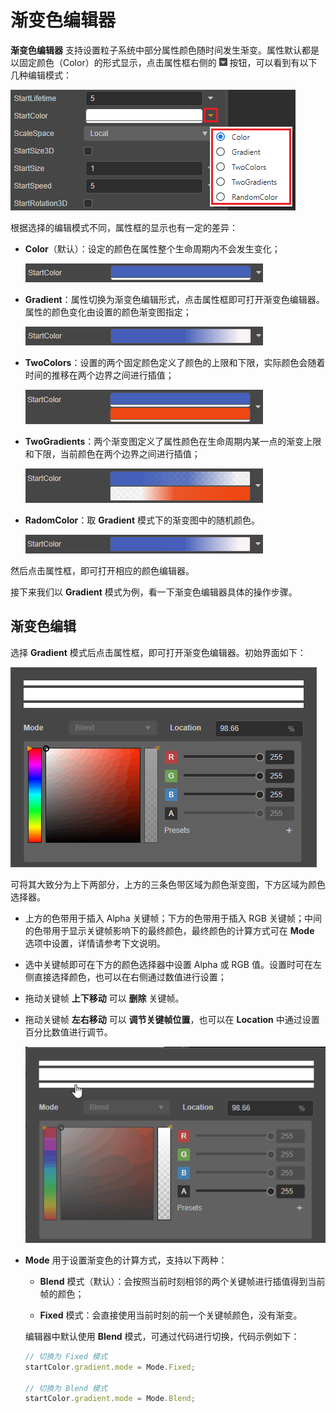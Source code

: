 # 渐变色编辑器

**渐变色编辑器** 支持设置粒子系统中部分属性颜色随时间发生渐变。属性默认都是以固定颜色（Color）的形式显示，点击属性框右侧的 ![menu-button](img/menu-button.png) 按钮，可以看到有以下几种编辑模式：

![set-color](gradient-editor/set-color.png)

根据选择的编辑模式不同，属性框的显示也有一定的差异：

- **Color**（默认）：设定的颜色在属性整个生命周期内不会发生变化；

    ![color](gradient-editor/color.png)

- **Gradient**：属性切换为渐变色编辑形式，点击属性框即可打开渐变色编辑器。属性的颜色变化由设置的颜色渐变图指定；

    ![gradient](gradient-editor/gradient.png)

- **TwoColors**：设置的两个固定颜色定义了颜色的上限和下限，实际颜色会随着时间的推移在两个边界之间进行插值；

    ![two-colors](gradient-editor/two-colors.png)

- **TwoGradients**：两个渐变图定义了属性颜色在生命周期内某一点的渐变上限和下限，当前颜色在两个边界之间进行插值；

    ![two-gradients](gradient-editor/two-gradients.png)

- **RadomColor**：取 **Gradient** 模式下的渐变图中的随机颜色。

    ![radom-color](gradient-editor/radom-color.png)

然后点击属性框，即可打开相应的颜色编辑器。

接下来我们以 **Gradient** 模式为例，看一下渐变色编辑器具体的操作步骤。

## 渐变色编辑

选择 **Gradient** 模式后点击属性框，即可打开渐变色编辑器。初始界面如下：

![gradient_editor](gradient-editor/gradient-editor.png)

可将其大致分为上下两部分，上方的三条色带区域为颜色渐变图，下方区域为颜色选择器。

- 上方的色带用于插入 Alpha 关键帧；下方的色带用于插入 RGB 关键帧；中间的色带用于显示关键帧影响下的最终颜色，最终颜色的计算方式可在 **Mode** 选项中设置，详情请参考下文说明。

- 选中关键帧即可在下方的颜色选择器中设置 Alpha 或 RGB 值。设置时可在左侧直接选择颜色，也可以在右侧通过数值进行设置；

- 拖动关键帧 **上下移动** 可以 **删除** 关键帧。

- 拖动关键帧 **左右移动** 可以 **调节关键帧位置**，也可以在 **Location** 中通过设置百分比数值进行调节。

    ![gradient_editor](gradient-editor/edit-gradient.gif)

- **Mode** 用于设置渐变色的计算方式，支持以下两种：

    - **Blend** 模式（默认）：会按照当前时刻相邻的两个关键帧进行插值得到当前帧的颜色；

    - **Fixed** 模式：会直接使用当前时刻的前一个关键帧颜色，没有渐变。

    编辑器中默认使用 **Blend** 模式，可通过代码进行切换，代码示例如下：

    ```ts
    // 切换为 Fixed 模式
    startColor.gradient.mode = Mode.Fixed;

    // 切换为 Blend 模式
    startColor.gradient.mode = Mode.Blend;
    ```
